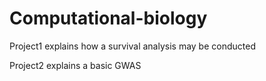 # Computational-biology

Project1 explains how a survival analysis may be conducted


Project2 explains a basic GWAS
